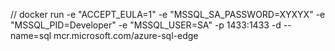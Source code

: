 // docker run -e "ACCEPT_EULA=1" -e "MSSQL_SA_PASSWORD=XYXYX" -e "MSSQL_PID=Developer" -e "MSSQL_USER=SA" -p 1433:1433 -d --name=sql mcr.microsoft.com/azure-sql-edge